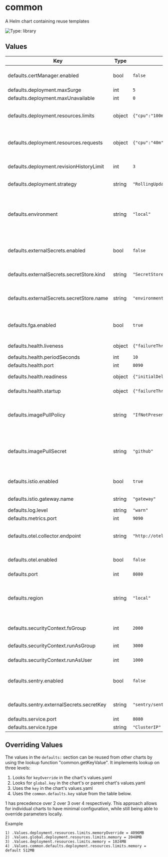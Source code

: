 # common

A Helm chart containing reuse templates

![Type: library](https://img.shields.io/badge/Type-library-informational?style=flat-square)
## Values
| Key | Type | Default | Description |
|-----|------|---------|-------------|
| defaults.certManager.enabled | bool | `false` | toggle to enable/disable cert-manager |
| defaults.deployment.maxSurge | int | `5` | maxSurge |
| defaults.deployment.maxUnavailable | int | `0` | maxUnavailable |
| defaults.deployment.resources.limits | object | `{"cpu":"100m","memory":"512Mi"}` | cpu and memory limits for the deployment |
| defaults.deployment.resources.requests | object | `{"cpu":"40m","memory":"50Mi"}` | cpu and memory requests for the deployment |
| defaults.deployment.revisionHistoryLimit | int | `3` | deployment revision history limit |
| defaults.deployment.strategy | string | `"RollingUpdate"` | deployment strategy |
| defaults.environment | string | `"local"` | default environment, this value is primarily used for observability, e.g. logs |
| defaults.externalSecrets.enabled | bool | `false` | toggle to enable/disable external-secrets |
| defaults.externalSecrets.secretStore.kind | string | `"SecretStore"` | the default kind to be used in external secrets |
| defaults.externalSecrets.secretStore.name | string | `"environment-store"` | the default store name to be used in external secrets |
| defaults.fga.enabled | bool | `true` | toggle to enable/disable experimental FGA features |
| defaults.health.liveness | object | `{"failureThreshold":1,"path":"/healthz"}` | liveness probe parameters |
| defaults.health.periodSeconds | int | `10` | health period |
| defaults.health.port | int | `8090` | health port |
| defaults.health.readiness | object | `{"initialDelaySeconds":5,"path":"/readyz","periodSeconds":10}` | readiness probe parameters |
| defaults.health.startup | object | `{"failureThreshold":30,"path":"/readyz"}` | startup probe parameters |
| defaults.imagePullPolicy | string | `"IfNotPresent"` | imagePullPolicy is the policy to use when pulling images for all charts |
| defaults.imagePullSecret | string | `"github"` | imagePullSecret is the name of the secret that holds the docker registry credentials |
| defaults.istio.enabled | bool | `true` | toggle to enable/disable istio |
| defaults.istio.gateway.name | string | `"gateway"` | name of the gateway |
| defaults.log.level | string | `"warn"` | default log level |
| defaults.metrics.port | int | `9090` | metrics port |
| defaults.otel.collector.endpoint | string | `"http://otel-collector:4317"` | the OpenTelemetry collector endpoint |
| defaults.otel.enabled | bool | `false` | toggle to enable/disable OpenTelemetry |
| defaults.port | int | `8080` | service port |
| defaults.region | string | `"local"` | default region, this value is primarily used for observability, e.g. logs |
| defaults.securityContext.fsGroup | int | `2000` | fsGroup id to run the container |
| defaults.securityContext.runAsGroup | int | `3000` | group id to run the container |
| defaults.securityContext.runAsUser | int | `1000` | user id to run the container |
| defaults.sentry.enabled | bool | `false` | toggle to enable/disable sentry integration |
| defaults.sentry.externalSecrets.secretKey | string | `"sentry/sentry-dsn"` | the secret name that holds the sentry DSNs |
| defaults.service.port | int | `8080` |  |
| defaults.service.type | string | `"ClusterIP"` |  |

## Overriding Values

The values in the `defaults:` section can be reused from other charts by using the lookup function "common.getKeyValue". It implements lookup on three levels:

1. Looks for `keyOverride` in the chart's values.yaml
2. Looks for `global.key` in the chart's or parent chart's values.yaml
3. Uses the `key` in the chart's values.yaml
4. Uses the `common.defaults.key` value from the table below.

1 has precedence over 2 over 3 over 4 respectively. This approach allows for individual charts to have minimal configuration, while still being able to override parameters locally.

Example
```
1) .Values.deployment.resources.limits.memoryOverride = 4096MB
2) .Values.global.deployment.resources.limits.memory = 2048MB
3) .Values.deployment.resources.limits.memory = 1024MB
4) .Values.common.defaults.deployment.resources.limits.memory = default 512MB
```
